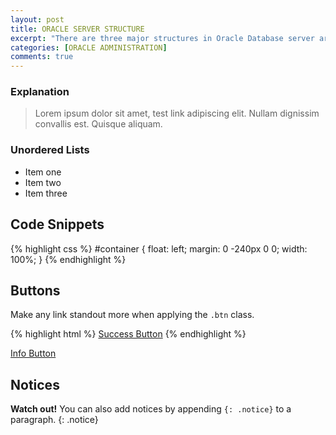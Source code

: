 ```yaml
---
layout: post
title: ORACLE SERVER STRUCTURE
excerpt: "There are three major structures in Oracle Database server architecture: memory structures, process structures, and storage structures."
categories: [ORACLE ADMINISTRATION]
comments: true
---
```



### Explanation

> Lorem ipsum dolor sit amet, test link adipiscing elit. Nullam dignissim convallis est. Quisque aliquam.


### Unordered Lists

* Item one
* Item two
* Item three

## Code Snippets

{% highlight css %}
#container {
  float: left;
  margin: 0 -240px 0 0;
  width: 100%;
}
{% endhighlight %}

## Buttons

Make any link standout more when applying the `.btn` class.

{% highlight html %}
<a href="#" class="btn btn-success">Success Button</a>
{% endhighlight %}

<div markdown="0"><a href="#" class="btn btn-info">Info Button</a></div>

## Notices

**Watch out!** You can also add notices by appending `{: .notice}` to a paragraph.
{: .notice}
